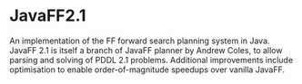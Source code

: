 # JavaFF2.1
An implementation of the FF forward search planning system in Java. JavaFF 2.1 is itself a branch of JavaFF planner by Andrew Coles, to allow parsing and solving of PDDL 2.1 problems. Additional improvements include optimisation to enable order-of-magnitude speedups over vanilla JavaFF.
